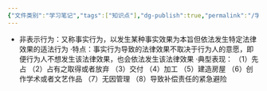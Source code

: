```yaml
---
{"文件类别":"学习笔记","tags":["知识点"],"dg-publish":true,"permalink":"/学习笔记studyup/知识点cheese/非表示行为/","dgPassFrontmatter":true,"created":"2024-09-13T08:34:51.718+08:00","updated":"2024-09-13T08:34:54.680+08:00"}
---
```


- 非表示行为：又称事实行为，以发生某种事实效果为本旨但依法发生特定法律效果的适法行为
·特点：事实行为导致的法律效果不取决于行为人的意愿，即便行为人不想发生该法律效果，也会依法发生该法律效果
·典型表现：
（1）先占
（2）占有之取得或者放弃
（3）交付
（4）加工
（5）建造房屋
（6）创作学术或者文艺作品
（7）无因管理
（8）导致补偿责任的紧急避险